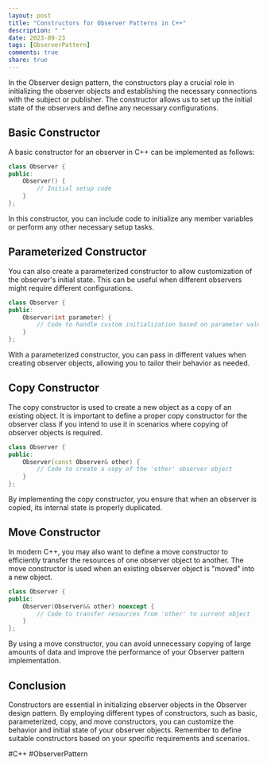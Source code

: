 ```yaml
---
layout: post
title: "Constructors for Observer Patterns in C++"
description: " "
date: 2023-09-23
tags: [ObserverPattern]
comments: true
share: true
---
```


In the Observer design pattern, the constructors play a crucial role in initializing the observer objects and establishing the necessary connections with the subject or publisher. The constructor allows us to set up the initial state of the observers and define any necessary configurations.

## Basic Constructor

A basic constructor for an observer in C++ can be implemented as follows:

```cpp
class Observer {
public:
    Observer() {
        // Initial setup code
    }
};
```

In this constructor, you can include code to initialize any member variables or perform any other necessary setup tasks.

## Parameterized Constructor

You can also create a parameterized constructor to allow customization of the observer's initial state. This can be useful when different observers might require different configurations.

```cpp
class Observer {
public:
    Observer(int parameter) {
        // Code to handle custom initialization based on parameter value
    }
};
```

With a parameterized constructor, you can pass in different values when creating observer objects, allowing you to tailor their behavior as needed.

## Copy Constructor

The copy constructor is used to create a new object as a copy of an existing object. It is important to define a proper copy constructor for the observer class if you intend to use it in scenarios where copying of observer objects is required.

```cpp
class Observer {
public:
    Observer(const Observer& other) {
        // Code to create a copy of the 'other' observer object
    }
};
```

By implementing the copy constructor, you ensure that when an observer is copied, its internal state is properly duplicated.

## Move Constructor

In modern C++, you may also want to define a move constructor to efficiently transfer the resources of one observer object to another. The move constructor is used when an existing observer object is "moved" into a new object.

```cpp
class Observer {
public:
    Observer(Observer&& other) noexcept {
        // Code to transfer resources from 'other' to current object
    }
};
```

By using a move constructor, you can avoid unnecessary copying of large amounts of data and improve the performance of your Observer pattern implementation.

## Conclusion

Constructors are essential in initializing observer objects in the Observer design pattern. By employing different types of constructors, such as basic, parameterized, copy, and move constructors, you can customize the behavior and initial state of your observer objects. Remember to define suitable constructors based on your specific requirements and scenarios.

#C++ #ObserverPattern